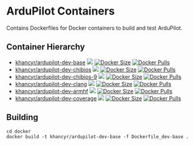 # ArduPilot Containers

Contains Dockerfiles for Docker containers to build and test ArduPilot.

## Container Hierarchy

- [khancyr/ardupilot-dev-base](https://hub.docker.com/r/khancyr/ardupilot-dev-base) [![](https://images.microbadger.com/badges/image/khancyr/ardupilot-dev-base.svg)](http://microbadger.com/images/khancyr/ardupilot-dev-base) [![Docker Size](https://img.shields.io/docker/image-size/khancyr/ardupilot-dev-base/latest)](https://hub.docker.com/r/khancyr/ardupilot-dev-base) [![Docker Pulls](https://img.shields.io/docker/pulls/khancyr/ardupilot-dev-base.svg)](https://hub.docker.com/r/khancyr/ardupilot-dev-base)
- [khancyr/ardupilot-dev-chibios](https://hub.docker.com/r/khancyr/ardupilot-dev-chibios) [![](https://images.microbadger.com/badges/image/khancyr/ardupilot-dev-chibios.svg)](http://microbadger.com/images/khancyr/ardupilot-dev-chibios) [![Docker Size](https://img.shields.io/docker/image-size/khancyr/ardupilot-dev-chibios/latest)](https://hub.docker.com/r/khancyr/ardupilot-dev-chibios) [![Docker Pulls](https://img.shields.io/docker/pulls/khancyr/ardupilot-dev-chibios.svg)](https://hub.docker.com/r/khancyr/ardupilot-dev-chibios)
- [khancyr/ardupilot-dev-chibios-9](https://hub.docker.com/r/khancyr/ardupilot-dev-chibios-9) [![](https://images.microbadger.com/badges/image/khancyr/ardupilot-dev-chibios-9.svg)](http://microbadger.com/images/khancyr/ardupilot-dev-chibios-9) [![Docker Size](https://img.shields.io/docker/image-size/khancyr/ardupilot-dev-chibios-9/latest)](https://hub.docker.com/r/khancyr/ardupilot-dev-chibios-9) [![Docker Pulls](https://img.shields.io/docker/pulls/khancyr/ardupilot-dev-chibios-9.svg)](https://hub.docker.com/r/khancyr/ardupilot-dev-chibios-9)
- [khancyr/ardupilot-dev-clang](https://hub.docker.com/r/khancyr/ardupilot-dev-clang) [![](https://images.microbadger.com/badges/image/khancyr/ardupilot-dev-clang.svg)](http://microbadger.com/images/khancyr/ardupilot-dev-clang) [![Docker Size](https://img.shields.io/docker/image-size/khancyr/ardupilot-dev-clang/latest)](https://hub.docker.com/r/khancyr/ardupilot-dev-clang) [![Docker Pulls](https://img.shields.io/docker/pulls/khancyr/ardupilot-dev-clang.svg)](https://hub.docker.com/r/khancyr/ardupilot-dev-clang)
- [khancyr/ardupilot-dev-armhf](https://hub.docker.com/r/khancyr/ardupilot-dev-armhf) [![](https://images.microbadger.com/badges/image/khancyr/ardupilot-dev-armhf.svg)](http://microbadger.com/images/khancyr/ardupilot-dev-armhf) [![Docker Size](https://img.shields.io/docker/image-size/khancyr/ardupilot-dev-armhf/latest)](https://hub.docker.com/r/khancyr/ardupilot-dev-armhf) [![Docker Pulls](https://img.shields.io/docker/pulls/khancyr/ardupilot-dev-armhf.svg)](https://hub.docker.com/r/khancyr/ardupilot-dev-armhf)
- [khancyr/ardupilot-dev-coverage](https://hub.docker.com/r/khancyr/ardupilot-dev-coverage) [![](https://images.microbadger.com/badges/image/khancyr/ardupilot-dev-coverage.svg)](http://microbadger.com/images/khancyr/ardupilot-dev-coverage) [![Docker Size](https://img.shields.io/docker/image-size/khancyr/ardupilot-dev-coverage/latest)](https://hub.docker.com/r/khancyr/ardupilot-dev-coverage) [![Docker Pulls](https://img.shields.io/docker/pulls/khancyr/ardupilot-dev-coverage.svg)](https://hub.docker.com/r/khancyr/ardupilot-dev-coverage)


## Building

```
cd docker
docker build -t khancyr/ardupilot-dev-base -f Dockerfile_dev-base .
```
